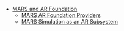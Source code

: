 * [MARS and AR Foundation](index)
    * [MARS AR Foundation Providers](mars-ar-foundation-providers)
    * [MARS Simulation as an AR Subsystem](mars-simulation)
